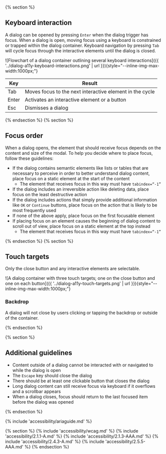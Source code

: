 {% section %}

## Keyboard interaction

A dialog can be opened by pressing `Enter` when the dialog trigger has focus. When a dialog is open, moving focus using a keyboard is constrained or trapped within the dialog container. Keyboard navigation by pressing `Tab` will cycle focus through the interactive elements until the dialog is closed.

![Flowchart of a dialog container outlining several keyboard interactions]({{ '../dialog-a11y-keyboard-interactions.png' | url }}){style="--inline-img-max-width:1000px;"}

| Key   | Result                                                   |
| ----- | -------------------------------------------------------- |
| Tab   | Moves focus to the next interactive element in the cycle |
| Enter | Activates an interactive element or a button             |
| Esc   | Dismisses a dialog                                       |

{% endsection %}
{% section %}

## Focus order

When a dialog opens, the element that should receive focus depends on the content and size of the modal. To help you decide where to place focus, follow these guidelines:

- If the dialog contains semantic elements like lists or tables that are necessary to perceive in order to better understand dialog content, place focus on a static element at the start of the content
  - The element that receives focus in this way must have `tabindex=“-1”`
- If the dialog includes an irreversible action like deleting data, place focus on the least destructive action
- If the dialog includes actions that simply provide additional information like `OK` or `Continue` buttons, place focus on the action that is likely to be most frequently used
- If none of the above apply, place focus on the first focusable element
- If placing focus on an element causes the beginning of dialog content to scroll out of view, place focus on a static element at the top instead
  - The element that receives focus in this way must have `tabindex=“-1”`

{% endsection %}
{% section %}

## Touch targets

Only the close button and any interactive elements are selectable.

![A dialog container with three touch targets; one on the close button and one on each button]({{ '../dialog-a11y-touch-targets.png' | url }}){style="--inline-img-max-width:1000px;"}

### Backdrop

A dialog will not close by users clicking or tapping the backdrop or outside of the container.

{% endsection %}

{% section %}

## Additional guidelines

- Content outside of a dialog cannot be interacted with or navigated to while the dialog is open
- The `Escape` key should close the dialog
- There should be at least one clickable button that closes the dialog
- Long dialog content can still receive focus via keyboard if it overflows and a scrollbar appears
- When a dialog closes, focus should return to the last focused item before the dialog was opened

{% endsection %}

{% include 'accessibility/ariaguide.md' %}

{% section %}
{% include 'accessibility/wcag.md' %}
{% include 'accessibility/2.1.1-A.md' %}
{% include 'accessibility/2.1.3-AAA.md' %}
{% include 'accessibility/2.4.3-A.md' %}
{% include 'accessibility/2.5.5-AAA.md' %}
{% endsection %}

